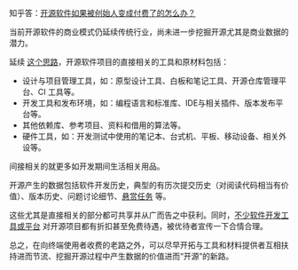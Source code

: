 知乎答：[开源软件如果被创始人变成付费了的怎么办？](https://www.zhihu.com/question/638760011/answer/3383100013)

当前开源软件的商业模式仍延续传统行业，尚未进一步挖掘开源尤其是商业数据的潜力。

延续 [这个思路](https://zhuanlan.zhihu.com/p/482276890)，开源软件项目的直接相关的工具和原材料包括：

- 设计与项目管理工具，如：原型设计工具、白板和笔记工具、开源仓库管理平台、CI 工具等。
- 开发工具和发布环境，如：编程语言和标准库、IDE与相关插件、版本发布平台等。
- 其他依赖库、参考项目、资料和借用的算法等。
- 硬件工具，如：开发测试中使用的笔记本、台式机、平板、移动设备、相关外设等。

间接相关的就更多如开发期间生活相关用品。

开源产生的数据包括软件开发历史，典型的有历次提交历史（对阅读代码相当有价值）、版本历史、问题讨论细节、[悬赏任务](https://gitee.com/MulanRevive/mulan-rework/issues?assignee_id=&author_id=&branch=&collaborator_ids=&issue_search=&label_ids=231908757&label_text=&milestone_id=&priority=&private_issue=&program_id=&project_id=MulanRevive%2Fmulan-rework&project_type=&scope=&single_label_id=&single_label_text=&sort=&state=open&target_project=) 等。

这些尤其是直接相关的部分都可共享并从广而告之中获利。同时，[不少软件开发工具或平台](https://github.com/opencompany/awesome-open-company/issues/75) 对开源项目都有折扣甚至免费待遇，被优待者宣传一下合情合理。

总之，在向终端使用者收费的老路之外，可以尽早开拓与工具和材料提供者互相扶持进而节流、挖掘开源过程中产生数据的价值进而“开源”的新路。
